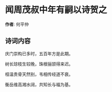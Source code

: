 # 闻周茂叔中年有嗣以诗贺之

**作者**: 何平仲

## 诗词内容

庆门崇构已多时，五百年方是此期。

树长琼枝生较晚，珠根骊颔得来迟。

桓温贵骨天然别，韦相传经道不衰。

衡岳维高湘水阔，共知长与福为基。

